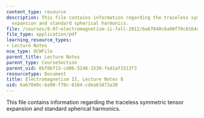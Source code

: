 ```yaml
---
content_type: resource
description: This file contains information regarding the traceless symmetric tensor
  expansion and standard spherical harmonics.
file: /courses/8-07-electromagnetism-ii-fall-2012/6a67040c6a90f70c8164cdea63473a30_MIT8_07F12_ln8.pdf
file_type: application/pdf
learning_resource_types:
- Lecture Notes
ocw_type: OCWFile
parent_title: Lecture Notes
parent_type: CourseSection
parent_uid: 6bf8bf13-cd06-5248-1530-fed1af3313f3
resourcetype: Document
title: Electromagnetism II, Lecture Notes 8
uid: 6a67040c-6a90-f70c-8164-cdea63473a30
---
```

This file contains information regarding the traceless symmetric tensor expansion and standard spherical harmonics.

